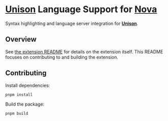 # [Unison][unison] Language Support for [Nova][nova]

Syntax highlighting and language server integration for [**Unison**][unison].

[unison]: https://www.unison-lang.org
[nova]: https://nova.app

## Overview

See [the extension README](https://github.com/chriskrycho/nova-unison/blob/main/unison.novaextension/README.md) for details on the extension itself. This README focuses on contributing to and building the extension.

## Contributing

Install dependencies:

```sh
pnpm install
```

Build the package:

```sh
pnpm build
```
